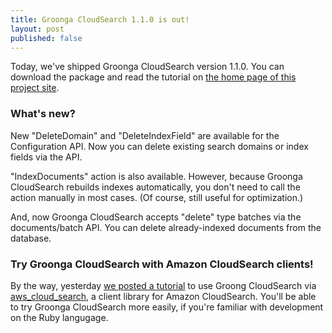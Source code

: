 ```yaml
---
title: Groonga CloudSearch 1.1.0 is out!
layout: post
published: false
---
```


Today, we've shipped Groonga CloudSearch version 1.1.0. You can download the package and read the tutorial on [the home page of this project site](/).

### What's new?

New "DeleteDomain" and "DeleteIndexField" are available for the Configuration API. Now you can delete existing search domains or index fields via the API.

"IndexDocuments" action is also available. However, because Groonga CloudSearch rebuilds indexes automatically, you don't need to call the action manually in most cases. (Of course, still useful for optimization.)

And, now Groonga CloudSearch accepts "delete" type batches via the documents/batch API. You can delete already-indexed documents from the database.

### Try Groonga CloudSearch with Amazon CloudSearch clients!

By the way, yesterday [we posted a tutorial](/blog/2012/07/25/initial-release/work-with-aws-cloud-search-gem/) to use Groong CloudSearch via [aws\_cloud\_search](https://github.com/spokesoftware/aws\_cloud\_search), a client library for Amazon CloudSearch. You'll be able to try Groonga CloudSearch more easily, if you're familiar with development on the Ruby langugage.
